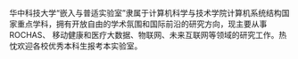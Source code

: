 ﻿华中科技大学“嵌入与普适实验室”隶属于计算机科学与技术学院计算机系统结构国家重点学科，拥有开放自由的学术氛围和国际前沿的研究方向，现主要从事ROCHAS、 移动健康和医疗大数据、物联网、未来互联网等领域的研究工作。热忱欢迎各校优秀本科生报考本实验室。
